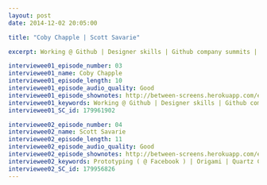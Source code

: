 ```yaml
---
layout: post
date: 2014-12-02 20:05:00

title: "Coby Chapple | Scott Savarie"

excerpt: Working @ Github | Designer skills | Github company summits || Prototyping ( @ Facebook ) | Origami | Quartz Composer | Framer

interviewee01_episode_number: 03
interviewee01_name: Coby Chapple
interviewee01_episode_length: 10
interviewee01_episode_audio_quality: Good
interviewee01_episode_shownotes: http://between-screens.herokuapp.com/episodes/3 
interviewee01_keywords: Working @ Github | Designer skills | Github company summits 
interviewee01_SC_id: 179961902

interviewee02_episode_number: 04
interviewee02_name: Scott Savarie
interviewee02_episode_length: 11
interviewee02_episode_audio_quality: Good 
interviewee02_episode_shownotes: http://between-screens.herokuapp.com/episodes/4
interviewee02_keywords: Prototyping ( @ Facebook ) | Origami | Quartz Composer | Framer
interviewee02_SC_id: 179956826
---
```


